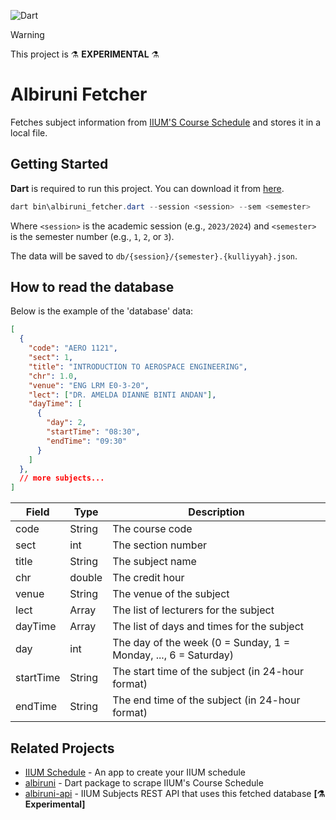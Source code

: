 ![Dart](https://img.shields.io/badge/dart-%230175C2.svg?style=for-the-badge&logo=dart&logoColor=white)

> [!WARNING]
> This project is :alembic: **EXPERIMENTAL** :alembic:

# Albiruni Fetcher

Fetches subject information from [IIUM'S Course Schedule](https://albiruni.iium.edu.my/myapps/StudentOnline/schedule1.php) and stores it in a local file.

## Getting Started

**Dart** is required to run this project. You can download it from [here](https://dart.dev/get-dart).

```powershell
dart bin\albiruni_fetcher.dart --session <session> --sem <semester>
```

Where `<session>` is the academic session (e.g., `2023/2024`) and `<semester>` is the semester number (e.g., `1`, `2`, or `3`).

The data will be saved to `db/{session}/{semester}.{kulliyyah}.json`.

## How to read the database

Below is the example of the 'database' data:

```json
[
  {
    "code": "AERO 1121",
    "sect": 1,
    "title": "INTRODUCTION TO AEROSPACE ENGINEERING",
    "chr": 1.0,
    "venue": "ENG LRM E0-3-20",
    "lect": ["DR. AMELDA DIANNE BINTI ANDAN"],
    "dayTime": [
      {
        "day": 2,
        "startTime": "08:30",
        "endTime": "09:30"
      }
    ]
  },
  // more subjects...
]
```

| Field     | Type   | Description                                                     |
| --------- | ------ | --------------------------------------------------------------- |
| code      | String | The course code                                                 |
| sect      | int    | The section number                                              |
| title     | String | The subject name                                                |
| chr       | double | The credit hour                                                 |
| venue     | String | The venue of the subject                                        |
| lect      | Array  | The list of lecturers for the subject                           |
| dayTime   | Array  | The list of days and times for the subject                      |
| day       | int    | The day of the week (0 = Sunday, 1 = Monday, ..., 6 = Saturday) |
| startTime | String | The start time of the subject (in 24-hour format)               |
| endTime   | String | The end time of the subject (in 24-hour format)                 |

## Related Projects

- [IIUM Schedule](https://github.com/iqfareez/iium_schedule) - An app to create your IIUM schedule
- [albiruni](https://github.com/iqfareez/albiruni) - Dart package to scrape IIUM's Course Schedule
- [albiruni-api](https://github.com/iqfareez/albiruni-api) - IIUM Subjects REST API that uses this fetched database **[:alembic: Experimental]**
